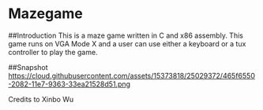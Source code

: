 # Mazegame

##Introduction
	This is a maze game written in C and x86 assembly. This game runs on VGA Mode X 
	and a user can use either a keyboard or a tux controller to play the game.  

##Snapshot
	https://cloud.githubusercontent.com/assets/15373818/25029372/465f6550-2082-11e7-9363-33ea21528d51.png

Credits to Xinbo Wu